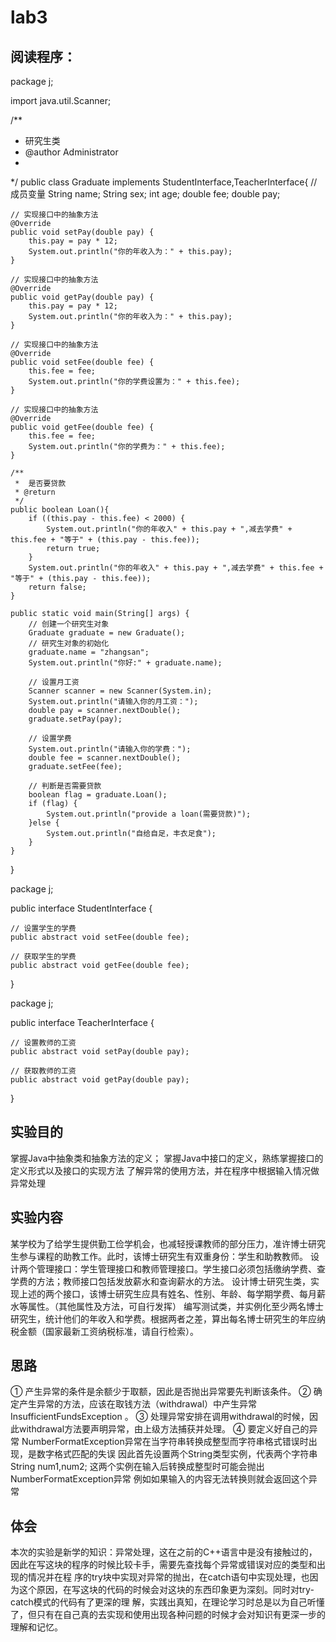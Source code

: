 # lab3
## 阅读程序：
package j;


import java.util.Scanner;
 
/**
 * 研究生类
 * @author Administrator
 *
 */
public class Graduate implements StudentInterface,TeacherInterface{
	// 成员变量
	String name;
	String sex;
	int age;
	double fee;
	double pay;
	
	// 实现接口中的抽象方法
	@Override
	public void setPay(double pay) {
		this.pay = pay * 12;
		System.out.println("你的年收入为：" + this.pay);
	}
	
	// 实现接口中的抽象方法
	@Override
	public void getPay(double pay) {
		this.pay = pay * 12;
		System.out.println("你的年收入为：" + this.pay);
	}
	
	// 实现接口中的抽象方法
	@Override
	public void setFee(double fee) {
		this.fee = fee;
		System.out.println("你的学费设置为：" + this.fee);
	}
	
	// 实现接口中的抽象方法
	@Override
	public void getFee(double fee) {
		this.fee = fee;
		System.out.println("你的学费为：" + this.fee);
	}
	
	/**
	 *  是否要贷款
	 * @return
	 */
	public boolean Loan(){
		if ((this.pay - this.fee) < 2000) {
			System.out.println("你的年收入" + this.pay + ",减去学费" + this.fee + "等于" + (this.pay - this.fee));
			return true;
		}
		System.out.println("你的年收入" + this.pay + ",减去学费" + this.fee + "等于" + (this.pay - this.fee));
		return false;
	}
	
	public static void main(String[] args) {
		// 创建一个研究生对象
		Graduate graduate = new Graduate();
		// 研究生对象的初始化
		graduate.name = "zhangsan";
		System.out.println("你好:" + graduate.name);
		
		// 设置月工资
		Scanner scanner = new Scanner(System.in);
		System.out.println("请输入你的月工资：");
		double pay = scanner.nextDouble();
		graduate.setPay(pay);
		
		// 设置学费
		System.out.println("请输入你的学费：");
		double fee = scanner.nextDouble();
		graduate.setFee(fee);
		
		// 判断是否需要贷款
		boolean flag = graduate.Loan();
		if (flag) {
			System.out.println("provide a loan(需要贷款)");
		}else {
			System.out.println("自给自足，丰衣足食");
		}
	}
 
}



package j;


public interface StudentInterface {
	
	// 设置学生的学费
	public abstract void setFee(double fee);
	
	// 获取学生的学费
	public abstract void getFee(double fee);
}





package j;


public interface TeacherInterface {
	
	// 设置教师的工资
	public abstract void setPay(double pay);
	
	// 获取教师的工资
	public abstract void getPay(double pay);
}



## 实验目的
掌握Java中抽象类和抽象方法的定义； 
掌握Java中接口的定义，熟练掌握接口的定义形式以及接口的实现方法
了解异常的使用方法，并在程序中根据输入情况做异常处理

## 实验内容
某学校为了给学生提供勤工俭学机会，也减轻授课教师的部分压力，准许博士研究生参与课程的助教工作。此时，该博士研究生有双重身份：学生和助教教师。
设计两个管理接口：学生管理接口和教师管理接口。学生接口必须包括缴纳学费、查学费的方法；教师接口包括发放薪水和查询薪水的方法。
设计博士研究生类，实现上述的两个接口，该博士研究生应具有姓名、性别、年龄、每学期学费、每月薪水等属性。（其他属性及方法，可自行发挥）
编写测试类，并实例化至少两名博士研究生，统计他们的年收入和学费。根据两者之差，算出每名博士研究生的年应纳税金额（国家最新工资纳税标准，请自行检索）。

## 思路
① 产生异常的条件是余额少于取额，因此是否抛出异常要先判断该条件。
② 确定产生异常的方法，应该在取钱方法（withdrawal）中产生异常InsufficientFundsException 。
③ 处理异常安排在调用withdrawal的时候，因此withdrawal方法要声明异常，由上级方法捕获并处理。
④ 要定义好自己的异常
NumberFormatException异常在当字符串转换成整型而字符串格式错误时出现，是数字格式匹配的失误
因此首先设置两个String类型实例，代表两个字符串
String num1,num2;
这两个实例在输入后转换成整型时可能会抛出NumberFormatException异常
例如如果输入的内容无法转换则就会返回这个异常

## 体会
本次的实验是新学的知识：异常处理，这在之前的C++语言中是没有接触过的，因此在写这块的程序的时候比较卡手，需要先查找每个异常或错误对应的类型和出现的情况并在程
序的try块中实现对异常的抛出，在catch语句中实现处理，也因为这个原因，在写这块的代码的时候会对这块的东西印象更为深刻。同时对try-catch模式的代码有了更深的理
解，实践出真知，在理论学习时总是以为自己听懂了，但只有在自己真的去实现和使用出现各种问题的时候才会对知识有更深一步的理解和记忆。
